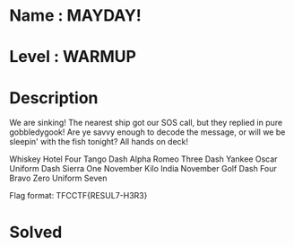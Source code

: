 # Name : MAYDAY!
# Level : WARMUP

# Description #

We are sinking! The nearest ship got our SOS call, but they replied in pure gobbledygook! Are ye savvy enough to decode the message, or will we be sleepin' with the fish tonight? All hands on deck!

Whiskey Hotel Four Tango Dash Alpha Romeo Three Dash Yankee Oscar Uniform Dash Sierra One November Kilo India November Golf Dash Four Bravo Zero Uniform Seven

Flag format: TFCCTF{RESUL7-H3R3}

# Solved #

